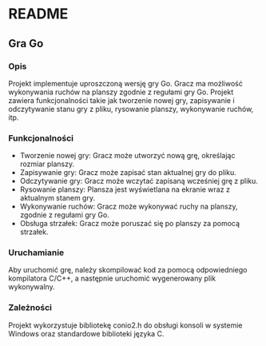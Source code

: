 # README

## Gra Go

### Opis
Projekt implementuje uproszczoną wersję gry Go. Gracz ma możliwość wykonywania ruchów na planszy zgodnie z regułami gry Go. Projekt zawiera funkcjonalności takie jak tworzenie nowej gry, zapisywanie i odczytywanie stanu gry z pliku, rysowanie planszy, wykonywanie ruchów, itp.

### Funkcjonalności
- Tworzenie nowej gry: Gracz może utworzyć nową grę, określając rozmiar planszy.
- Zapisywanie gry: Gracz może zapisać stan aktualnej gry do pliku.
- Odczytywanie gry: Gracz może wczytać zapisaną wcześniej grę z pliku.
- Rysowanie planszy: Plansza jest wyświetlana na ekranie wraz z aktualnym stanem gry.
- Wykonywanie ruchów: Gracz może wykonywać ruchy na planszy, zgodnie z regułami gry Go.
- Obsługa strzałek: Gracz może poruszać się po planszy za pomocą strzałek.

### Uruchamianie
Aby uruchomić grę, należy skompilować kod za pomocą odpowiedniego kompilatora C/C++, a następnie uruchomić wygenerowany plik wykonywalny.

### Zależności
Projekt wykorzystuje bibliotekę conio2.h do obsługi konsoli w systemie Windows oraz standardowe biblioteki języka C.
